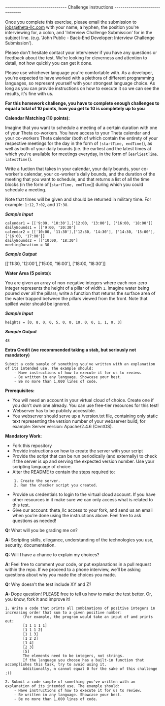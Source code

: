 ------------------------------- Challenge instructions -------------------------------

Once you complete this exercise, please email the submission to jobs@theta-llc.com with your name, a hyphen, the position you're interviewing for, a colon, and 'Interview Challenge Submission' for in  the subject line. (e.g. 'John Public - Back-End Developer: Interview Challenge Submission').

Please don't hesitate contact your interviewer if you have any questions or feedback about the test. We're looking for cleverness and attention to detail, not how quickly you can get it done.

Please use whichever language you're comfortable with. As a developer, you're expected to have worked with a plethora of different programming languages, so represent yourself with your strongest language choice. As long as you can provide instructions on how to execute it so we can see the results, it's fine with us.

**For this homework challenge, you have to complete enough challenges to equal a total of 10 points, how you get to 10 is completely up to you**

**Calendar Matching (10 points):**

Imagine that you want to schedule a meeting of a certain duration with one of your Theta co-workers. You have access to your Theta calendar and your co-workers Theta calendar (both of which contain the entirety of your respective meetings for the day in the form of `[startTime, endTime]`), as well as both of your daily bounds (i.e. the earliest and the latest times at which you're available for meetings everyday, in the form of `[earliestTime, latestTime]`).

Write a fuction that takes in your calendar, your daily bounds, your co-worker's calendar, your co-worker's daily bounds, and the duration of the meeting that you want to schedule, and that returns a list of all the time blocks (in the form of [`startTime, endTime`]) during which you could schedule a meeting.

Note that times will be given and should be returned in military time. For example: `1:12`, `7:02`, and `17:38`.

***Sample Input***

```
calendar1 = [['9:00, '10:30'],['12:00, '13:00'], ['16:00, '18:00']]
dailyBounds1 = [['9:00, '20:30']
calendar2 = [['10:00, '11:30'],['12:30, '14:30'], ['14:30, '15:00'], ['16:00, '17:00']]
dailyBounds2 = [['10:00, '18:30']
meetingDuration = 30
```
***Sample Output***

[['11:30, '12:00'],['15:00, '16:00'], ['18:00, '18:30']]
        
**Water Area (5 points):**

You are given an array of non-negative integers where each non-zero integer represents the height of a pillar of width `1`. Imagine water being poured over all the pillars; write a function that returns the surface area of the water trapped between the pillars viewed from the front. Note that spilled water should be ignored.

***Sample Input***

```
heights = [0, 8, 0, 0, 5, 0, 0, 10, 0, 0, 1, 1, 0, 3]
```
***Sample Output***

`48`

**Extra Credit (we recommended taking a stab, but seriously not mandatory)**

    Submit a code sample of something you've written with an explanation of its intended use. The example should:
        - Have instructions of how to execute it for us to review.
        - Be written in any language. Showcase your best.
        - Be no more than 1,000 lines of code.

**Prerequisites:**

- You will need an account in your virtual cloud of choice. Create one if you don't own one already. You can use free-tier resources for this test!
- Webserver has to be publicly accessible.
- You webserver should serve up a /version.txt file, containing only static text representing the version number of your webserver build, for example: Server version: Apache/2.4.6 (CentOS).

**Mandatory Work:**

- Fork this repository
- Provide instructions on how to create the server with your script
- Provide the script that can be run periodically (and externally) to check if the server is up and serving the expected version number. Use your scripting language of choice.
- Alter the README to contain the steps required to:

```
    1. Create the server.
    2. Run the checker script you created.
```

- Provide us credentials to login to the virtual cloud account. If you have other resources in it make sure we can only access what is related to this test.
- Give our account: theta_llc access to your fork, and send us an email when you’re done using the instructions above. Feel free to ask questions as needed!

**Q:** What will you be grading me on?

**A:** Scripting skills, ellegance, understanding of the technologies you use, security, documentation.


**Q:** Will I have a chance to explain my choices?

**A:** Feel free to comment your code, or put explanations in a pull request within the repo. If we proceed to a phone interview, we’ll be asking questions about why you made the choices you made.

**Q:** Why doesn't the test include XY and Z?

**A:** Dope question! PLEASE free to tell us how to make the test better. Or, you know, fork it and improve it! 






    1. Write a code that prints all combinations of positive integers in increasing order that sum to a given positive number:
            (For example, the program would take an input of and prints out:
            [1 1 1 1 1]
            [1 1 1 2]
            [1 1 3]
            [1 2 2]
            [1 4]
            [2 3]
            [5] 
            The elements need to be integers, not strings. 
            If the language you choose has a built-in function that accomplishes this task, try to avoid using it. 
            Additionally, n cannot equal 0 for the sake of this challenge ;))
        
    2. Submit a code sample of something you've written with an explanation of its intended use. The example should:
        - Have instructions of how to execute it for us to review.
        - Be written in any language. Showcase your best.
        - Be no more than 1,000 lines of code.
